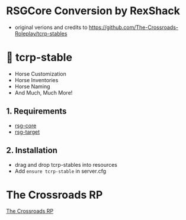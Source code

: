 # RSGCore Conversion by RexShack
- original verions and credits to https://github.com/The-Crossroads-Roleplay/tcrp-stables

# 🐴 tcrp-stable
* Horse Customization
* Horse Inventories
* Horse Naming 
* And Much, Much More! 

## 1. Requirements

* [rsg-core](https://github.com/Rexshack-RedM/rsg-core)
* [rsg-target](https://github.com/Rexshack-RedM/rsg-target)

## 2. Installation
- drag and drop tcrp-stables into resources
- Add ```ensure tcrp-stable``` in server.cfg

# The Crossroads RP 

[The Crossroads RP](https://discord.gg/vdPYxWsYVz)

